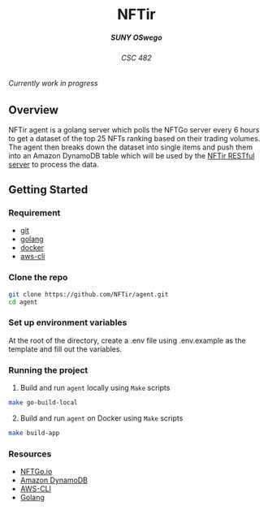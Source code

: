 <p align="center">
<br />
<h1 align="center">NFTir</h1>
<h5 align="center">SUNY OSwego </h3>
<h6 align="center">CSC 482 <h4>
</p>

###### Currently work in progress

## Overview
NFTir agent is a golang server which polls the NFTGo server every 6 hours to get a dataset of the top 25 NFTs ranking based on their trading volumes.
The agent then breaks down the dataset into single items and push them into an Amazon DynamoDB table which will be used by the [NFTir RESTful server](https://github.com/logann131/NFTir/tree/master/server) to process the data.

## Getting Started

### Requirement

- [git](https://git-scm.com/)
- [golang](https://go.dev/)
- [docker](https://www.docker.com/)
- [aws-cli](https://aws.amazon.com/cli/)

### Clone the repo

```bash
git clone https://github.com/NFTir/agent.git
cd agent
```

### Set up environment variables

At the root of the directory, create a .env file using .env.example as the template and fill out the variables.

### Running the project

1. Build and run `agent` locally using `Make` scripts
```bash
make go-build-local
```

2. Build and run `agent` on Docker using `Make` scripts

```bash
make build-app
```

### Resources

- [NFTGo.io](https://nftgo.io/)
- [Amazon DynamoDB](https://aws.amazon.com/dynamodb/)
- [AWS-CLI](https://aws.amazon.com/cli/)
- [Golang](https://go.dev)
